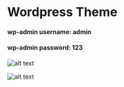 # Wordpress Theme
#### wp-admin username: admin
#### wp-admin password: 123

![alt text](http://oi64.tinypic.com/2zf6de8.jpg)

![alt text](http://oi67.tinypic.com/2a5f8zn.jpg)
